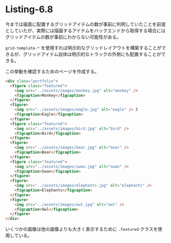 # Listing-6.8

今までは画面に配置するグリッドアイテムの数が事前に判明していたことを前提としていたが、実際には描画するアイテムをバックエンドから取得する場合にはグリッドアイテムの数が事前にわからない可能性がある。

`grid-template-*` を使用すれば明示的なグリッドレイアウトを構築することができるが、グリッドアイテム自体は明示的なトラックの外側にも配置することができる。

この挙動を確認するためのページを作成する。

```html
<div class="portfolio">
  <figure class="featured">
    <img src="../assets/images/monkey.jpg" alt="monkey" />
    <figcaption>Monkey</figcaption>
  </figure>
  <figure>
    <img src="../assets/images/eagle.jpg" alt="eagle" /> 2
    <figcaption>Eagle</figcaption>
  </figure>
  <figure class="featured">
    <img src="../assets/images/bird.jpg" alt="bird" />
    <figcaption>Bird</figcaption>
  </figure>
  <figure>
    <img src="../assets/images/bear.jpg" alt="bear" />
    <figcaption>Bear</figcaption>
  </figure>
  <figure class="featured">
    <img src="../assets/images/swan.jpg" alt="swan" />
    <figcaption>Swan</figcaption>
  </figure>
  <figure>
    <img src="../assets/images/elephants.jpg" alt="elephants" />
    <figcaption>Elephants</figcaption>
  </figure>
  <figure>
    <img src="../assets/images/owl.jpg" alt="owl" />
    <figcaption>Owl</figcaption>
  </figure>
</div>
```

いくつかの画像は他の画像よりも大きく表示するために `.featured` クラスを使用している。
